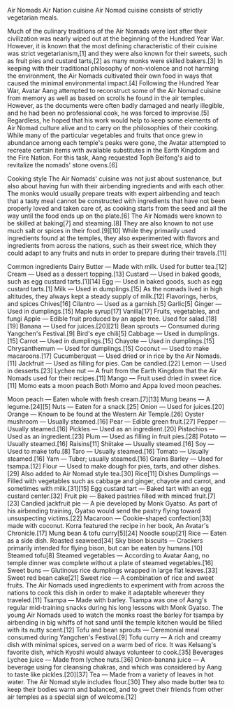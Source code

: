 Air Nomads
Air Nation cuisine
Air Nomad cuisine consists of strictly vegetarian meals.

Much of the culinary traditions of the Air Nomads were lost after their civilization was nearly wiped out at the beginning of the Hundred Year War. However, it is known that the most defining characteristic of their cuisine was strict vegetarianism,[1] and they were also known for their sweets, such as fruit pies and custard tarts,[2] as many monks were skilled bakers.[3] In keeping with their traditional philosophy of non-violence and not harming the environment, the Air Nomads cultivated their own food in ways that caused the minimal environmental impact.[4] Following the Hundred Year War, Avatar Aang attempted to reconstruct some of the Air Nomad cuisine from memory as well as based on scrolls he found in the air temples. However, as the documents were often badly damaged and nearly illegible, and he had been no professional cook, he was forced to improvise.[5] Regardless, he hoped that his work would help to keep some elements of Air Nomad culture alive and to carry on the philosophies of their cooking. While many of the particular vegetables and fruits that once grew in abundance among each temple's peaks were gone, the Avatar attempted to recreate certain items with available substitutes in the Earth Kingdom and the Fire Nation. For this task, Aang requested Toph Beifong's aid to revitalize the nomads' stone ovens.[6]

Cooking style
The Air Nomads' cuisine was not just about sustenance, but also about having fun with their airbending ingredients and with each other. The monks would usually prepare treats with expert airbending and teach that a tasty meal cannot be constructed with ingredients that have not been properly loved and taken care of, as cooking starts from the seed and all the way until the food ends up on the plate.[6] The Air Nomads were known to be skilled at baking[7] and steaming.[8] They are also known to not use much salt or spices in their food.[9][10] While they primarily used ingredients found at the temples, they also experimented with flavors and ingredients from across the nations, such as their sweet rice, which they could adapt to any fruits and nuts in order to prepare during their travels.[11]

Common ingredients
Dairy
Butter — Made with milk. Used for butter tea.[12]
Cream — Used as a dessert topping.[13]
Custard — Used in baked goods, such as egg custard tarts.[1][14]
Egg — Used in baked goods, such as egg custard tarts.[1]
Milk — Used in dumplings.[15] As the nomads lived in high altitudes, they always kept a steady supply of milk.[12]
Flavorings, herbs, and spices
Chives[16]
Cilantro — Used as a garnish.[5]
Garlic[5]
Ginger — Used in dumplings.[15]
Maple syrup[17]
Vanilla[17]
Fruits, vegetables, and fungi
Apple — Edible fruit produced by an apple tree. Used for salad.[18][19]
Banana — Used for juices.[20][21]
Bean sprouts — Consumed during Yangchen's Festival.[9]
Bird's eye chili[5]
Cabbage — Used in dumplings.[15]
Carrot — Used in dumplings.[15]
Chayote — Used in dumplings.[15]
Chrysanthemum — Used for dumplings.[15]
Coconut — Used to make macaroons.[17]
Cucumberquat — Used dried or in rice by the Air Nomads.[11]
Jackfruit — Used as filling for pies. Can be candied.[22]
Lemon — Used in desserts.[23]
Lychee nut — A fruit from the Earth Kingdom that the Air Nomads used for their recipes.[11]
Mango — Fruit used dried in sweet rice.[11]
Momo eats a moon peach
Both Momo and Appa loved moon peaches.

Moon peach — Eaten whole with fresh cream.[7][13]
Mung beans — A legume.[24][5]
Nuts — Eaten for a snack.[25]
Onion — Used for juices.[20]
Orange — Known to be found at the Western Air Temple.[26]
Oyster mushroom — Usually steamed.[16]
Pear — Edible green fruit.[27]
Pepper — Usually steamed.[16]
Pickles — Used as an ingredient.[20]
Pistachios — Used as an ingredient.[23]
Plum — Used as filling in fruit pies.[28]
Potato — Usually steamed.[16]
Raisins[11]
Shiitake — Usually steamed.[16]
Soy — Used to make tofu.[8]
Taro — Usually steamed.[16]
Tomato — Usually steamed.[16]
Yam — Tuber; usually steamed.[16]
Grains
Barley — Used for tsampa.[12]
Flour — Used to make dough for pies, tarts, and other dishes.[29] Also added to Air Nomad style tea.[30]
Rice[11]
Dishes
Dumplings — Filled with vegetables such as cabbage and ginger, chayote and carrot, and sometimes with milk.[31][15]
Egg custard tart — Baked tart with an egg custard center.[32]
Fruit pie — Baked pastries filled with minced fruit.[7][23]
Candied jackfruit pie — A pie developed by Monk Gyatso. As part of his airbending training, Gyatso would send the pastry flying toward unsuspecting victims.[22]
Macaroon — Cookie-shaped confection[33] made with coconut. Korra featured the recipe in her book, An Avatar's Chronicle.[17]
Mung bean & tofu curry[5][24]
Noodle soup[21]
Rice — Eaten as a side dish.
Roasted seaweed[34]
Sky bison biscuits — Crackers primarily intended for flying bison, but can be eaten by humans.[10]
Steamed tofu[8]
Steamed vegetables — According to Avatar Aang, no temple dinner was complete without a plate of steamed vegetables.[16]
Sweet buns — Glutinous rice dumplings wrapped in large flat leaves.[33]
Sweet red bean cake[21]
Sweet rice — A combination of rice and sweet fruits. The Air Nomads used ingredients to experiment with from across the nations to cook this dish in order to make it adaptable wherever they traveled.[11]
Tsampa — Made with barley. Tsampa was one of Aang's regular mid-training snacks during his long lessons with Monk Gyatso. The young Air Nomads used to watch the monks roast the barley for tsampa by airbending in big whiffs of hot sand until the temple kitchen would be filled with its nutty scent.[12]
Tofu and bean sprouts — Ceremonial meal consumed during Yangchen's Festival.[9]
Tofu curry — A rich and creamy dish with minimal spices, served on a warm bed of rice. It was Kelsang's favorite dish, which Kyoshi would always volunteer to cook.[35]
Beverages
Lychee juice — Made from lychee nuts.[36]
Onion-banana juice — A beverage using for cleansing chakras, and which was considered by Aang to taste like pickles.[20][37]
Tea — Made from a variety of leaves in hot water. The Air Nomad style includes flour.[30] They also made butter tea to keep their bodies warm and balanced, and to greet their friends from other air temples as a special sign of welcome.[12]
